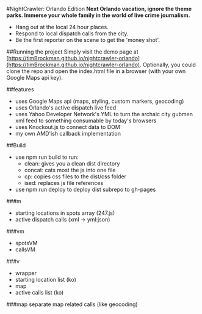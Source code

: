 
#NightCrawler: Orlando Edition
   __Next Orlando vacation, ignore the theme parks.
   Immerse your whole family in the world of live crime journalism.__

  - Hang out at the local 24 hour places.
  - Respond to local dispatch calls from the city.
  - Be the first reporter on the scene to get the 'money shot'.

##Running the project
  Simply visit the demo page at [https://timBrockman.github.io/nightcrawler-orlando](https://timBrockman.github.io/nightcrawler-orlando).
  Optionally, you could clone the repo and open the index.html file in a browser (with your own Google Maps api key).

##features
  - uses Google Maps api (maps, styling, custom markers, geocoding)
  - uses Orlando's active dispatch live feed
  - uses Yahoo Developer Network's YML to turn the archaic city gubmen xml feed to something consumable by today's browsers
  - uses Knockout.js to connect data to DOM
  - my own AMD'ish callback implementation

##Build
  - use npm run build to run:
    - clean: gives you a clean dist directory
    - concat: cats most the js into one file
    - cp: copies css files to the dist/css folder
    - ised: replaces js file references
  - use npm run deploy to deploy dist subrepo to gh-pages

###m
  - starting locations in spots array (247.js)
  - active dispatch calls (xml -> yml:json)

###vm
  - spotsVM
  - callsVM

###v
  - wrapper
  - starting location list (ko)
  - map
  - active calls list (ko)

###map
separate map related calls (like geocoding)
